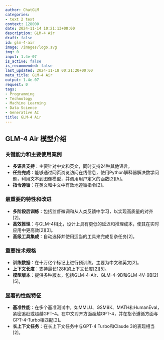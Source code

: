 ```yaml
---
author: ChatGLM
categories:
- text 2 text
context: 128000
date: 2024-11-14 10:21:13+00:00
description: GLM-4 Air
draft: false
id: glm-4-air
image: /images/logo.svg
img: 0
input: 1.4e-07
is_active: false
is_recommended: false
last_updated: 2024-11-18 00:21:20+00:00
meta_title: GLM-4 Air
output: 1.4e-07
request: 0
tags:
- Programming
- Technology
- Machine Learning
- Data Science
- Generative AI
title: GLM-4 Air
---
```




## GLM-4 Air 模型介绍

### 关键能力和主要使用案例
- **多语言支持**：主要针对中文和英文，同时支持24种其他语言。
- **任务完成**：能够通过网页浏览访问在线信息，使用Python解释器解决数学问题，利用文本到图像模型，并调用用户定义的函数[2][5]。
- **指令遵循**：在英文和中文中有效地遵循指令[2]。

### 最重要的特性和改进
- **多阶段后训练**：包括监督微调和从人类反馈中学习，以实现高质量的对齐[2]。
- **高效推理**：与GLM-4相比，设计上具有更低的延迟和推理成本，使其在实时应用中更高效[2][3]。
- **高级工具集成**：自动选择并使用适当的工具来完成复杂任务[2]。

### 重要技术规格
- **训练数据**：在十万亿个标记上进行预训练，主要为中文和英文[2]。
- **上下文长度**：支持最长128K的上下文长度[2][5]。
- **模型版本**：提供多种版本，包括GLM-4-Air、GLM-4-9B和GLM-4V-9B[2][5]。

### 显著的性能特征
- **基准性能**：在多个基准测试中，如MMLU、GSM8K、MATH和HumanEval，紧密追赶或超越GPT-4。在中文对齐方面超越GPT-4，并在指令遵循方面与GPT-4-Turbo相匹配[2]。
- **长上下文任务**：在长上下文任务中与GPT-4 Turbo和Claude 3的表现相当[2]。

